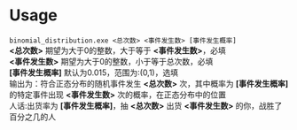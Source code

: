 # Usage
`binomial_distribution.exe <总次数> <事件发生数> [事件发生概率]`  
**<总次数>** 期望为大于0的整数，大于等于 **<事件发生数>**，必填  
**<事件发生数>** 期望为大于0的整数，小于等于总次数，必填  
**[事件发生概率]** 默认为0.015，范围为:(0,1)，选填  
输出为：符合正态分布的随机事件发生 **<总次数>** 次，其中概率为 **[事件发生概率]** 的特定事件出现 **<事件发生数>** 次的概率，在正态分布中的位置  
人话:出货率为 **[事件发生概率]**，抽 **<总次数>** 出货 **<事件发生数>** 的你，战胜了百分之几的人  
